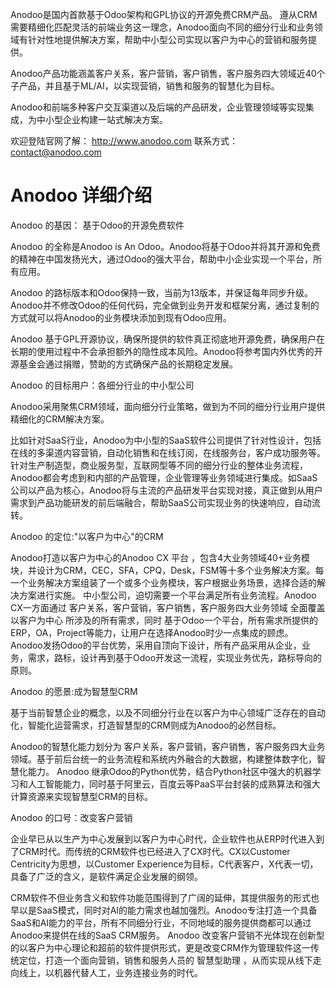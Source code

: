 Anodoo是国内首款基于Odoo架构和GPL协议的开源免费CRM产品。
遵从CRM需要精细化匹配灵活的前端业务这一理念，Anodoo面向不同的细分行业和业务领域有针对性地提供解决方案，帮助中小型公司实现以客户为中心的营销和服务提供。

Anodoo产品功能涵盖客户关系，客户营销，客户销售，客户服务四大领域近40个子产品，并且基于ML/AI，以实现营销，销售和服务的智慧化为目标。

Anodoo和前端多种客户交互渠道以及后端的产品研发，企业管理领域等实现集成，为中小型企业构建一站式解决方案。

欢迎登陆官网了解： http://www.anodoo.com
联系方式： contact@anodoo.com






Anodoo 详细介绍
============================================================================================

Anodoo 的基因： 基于Odoo的开源免费软件
 
Anodoo 的全称是Anodoo is An Odoo。Anodoo将基于Odoo并将其开源和免费的精神在中国发扬光大，通过Odoo的强大平台，帮助中小企业实现一个平台，所有应用。

Anodoo 的路标版本和Odoo保持一致，当前为13版本，并保证每年同步升级。Anodoo并不修改Odoo的任何代码，完全做到业务开发和框架分离，通过复制的方式就可以将Anodoo的业务模块添加到现有Odoo应用。

Anodoo 基于GPL开源协议，确保所提供的软件真正彻底地开源免费，确保用户在长期的使用过程中不会承担额外的隐性成本风险。Anodoo将参考国内外优秀的开源基金会通过捐赠，赞助的方式确保产品的长期稳定发展。

Anodoo 的目标用户：各细分行业的中小型公司
 
Anodoo采用聚焦CRM领域，面向细分行业策略，做到为不同的细分行业用户提供精细化的CRM解决方案。

比如针对SaaS行业，Anodoo为中小型的SaaS软件公司提供了针对性设计，包括在线的多渠道内容营销，自动化销售和在线订阅，在线服务台，客户成功服务等。
针对生产制造型，商业服务型，互联网型等不同的细分行业的整体业务流程，Anodoo都会考虑到和内部的产品管理，企业管理等业务领域进行集成。如SaaS公司以产品为核心，Anodoo将与主流的产品研发平台实现对接，真正做到从用户需求到产品功能研发的前后端融合，帮助SaaS公司实现业务的快速响应，自动流转。

Anodoo 的定位:"以客户为中心"的CRM
 
Anodoo打造以客户为中心的Anodoo CX 平台 ，包含4大业务领域40+业务模块，并设计为CRM，CEC，SFA，CPQ，Desk，FSM等十多个业务解决方案。每一个业务解决方案组装了一个或多个业务模块，客户根据业务场景，选择合适的解决方案进行实施。
中小型公司，迫切需要一个平台满足所有业务流程。Anodoo CX一方面通过 客户关系，客户营销，客户销售，客户服务四大业务领域 全面覆盖以客户为中心 所涉及的所有需求，同时 基于Odoo一个平台，所有需求所提供的ERP，OA，Project等能力，让用户在选择Anodoo时少一点集成的顾虑。
Anodoo发扬Odoo的平台优势，采用自顶向下设计，所有产品采用从企业，业务，需求，路标，设计再到基于Odoo开发这一流程，实现业务优先，路标导向的原则。

Anodoo 的愿景:成为智慧型CRM
 
基于当前智慧企业的概念，以及不同细分行业在以客户为中心领域广泛存在的自动化，智能化运营需求，打造智慧型的CRM则成为Anodoo的必然目标。

Anodoo的智慧化能力划分为 客户关系，客户营销，客户销售，客户服务四大业务领域。基于前后台统一的业务流程和系统内外融合的大数据，构建整体数字化，智慧化能力。
Anodoo 继承Odoo的Python优势，结合Python社区中强大的机器学习和人工智能能力，同时基于阿里云，百度云等PaaS平台封装的成熟算法和强大计算资源来实现智慧型CRM的目标。

Anodoo 的口号：改变客户营销
 
企业早已从以生产为中心发展到以客户为中心时代，企业软件也从ERP时代进入到了CRM时代。而传统的CRM软件也已经进入了CX时代。CX以Customer Centricity为思想，以Customer Experience为目标，C代表客户，X代表一切，具备了广泛的含义，是软件满足企业发展的纲领。

CRM软件不但业务含义和软件功能范围得到了广阔的延伸，其提供服务的形式也早以是SaaS模式，同时对AI的能力需求也越加强烈。Anodoo专注打造一个具备SaaS和AI能力的平台，所有不同细分行业，不同地域的服务提供商都可以通过Anodoo来提供在线的SaaS CRM服务。
Anodoo 改变客户营销不光体现在创新型的以客户为中心理论和超前的软件提供形式，更是改变CRM作为管理软件这一传统定位，打造一个面向营销，销售和服务人员的 智慧型助理 ，从而实现从线下走向线上，以机器代替人工，业务连接业务的时代。



